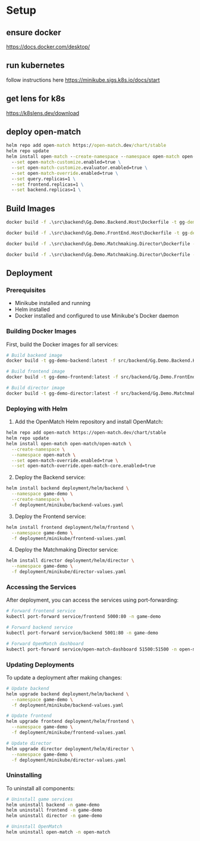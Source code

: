 
# Setup
## ensure docker 
https://docs.docker.com/desktop/

## run kubernetes
follow instructions here https://minikube.sigs.k8s.io/docs/start

## get lens for k8s
https://k8slens.dev/download

## deploy open-match
```cmd
helm repo add open-match https://open-match.dev/chart/stable
helm repo update
helm install open-match --create-namespace --namespace open-match open-match/open-match \
  --set open-match-customize.enabled=true \
  --set open-match-customize.evaluator.enabled=true \
  --set open-match-override.enabled=true \
  --set query.replicas=1 \
  --set frontend.replicas=1 \
  --set backend.replicas=1 \
```

## Build Images
```cmd
docker build -f .\src\backend\Gg.Demo.Backend.Host\Dockerfile -t gg-demo-backend:latest .; minikube image load gg-demo-backend:latest

docker build -f .\src\backend\Gg.Demo.FrontEnd.Host\Dockerfile -t gg-demo-frontend:latest .; minikube image load gg-demo-frontend:latest

docker build -f .\src\backend\Gg.Demo.Matchmaking.Director\Dockerfile -t gg-demo-mm-director:latest .; minikube image load gg-demo-mm-director:latest

docker build -f .\src\backend\Gg.Demo.Matchmaking.Director\Dockerfile -t gg-demo-mm-function:latest .; minikube image load gg-demo-mm-function:latest
```

## Deployment

### Prerequisites

- Minikube installed and running
- Helm installed
- Docker installed and configured to use Minikube's Docker daemon

### Building Docker Images

First, build the Docker images for all services:

```bash
# Build backend image
docker build -t gg-demo-backend:latest -f src/backend/Gg.Demo.Backend.Host/Dockerfile .

# Build frontend image
docker build -t gg-demo-frontend:latest -f src/backend/Gg.Demo.FrontEnd.Host/Dockerfile .

# Build director image
docker build -t gg-demo-director:latest -f src/backend/Gg.Demo.Matchmaking.Director/Dockerfile .
```

### Deploying with Helm

1. Add the OpenMatch Helm repository and install OpenMatch:

```bash
helm repo add open-match https://open-match.dev/chart/stable
helm repo update
helm install open-match open-match/open-match \
  --create-namespace \
  --namespace open-match \
  --set open-match-override.enabled=true \
  --set open-match-override.open-match-core.enabled=true
```

2. Deploy the Backend service:

```bash
helm install backend deployment/helm/backend \
  --namespace game-demo \
  --create-namespace \
  -f deployment/minikube/backend-values.yaml
```

3. Deploy the Frontend service:

```bash
helm install frontend deployment/helm/frontend \
  --namespace game-demo \
  -f deployment/minikube/frontend-values.yaml
```

4. Deploy the Matchmaking Director service:

```bash
helm install director deployment/helm/director \
  --namespace game-demo \
  -f deployment/minikube/director-values.yaml
```

### Accessing the Services

After deployment, you can access the services using port-forwarding:

```bash
# Forward frontend service
kubectl port-forward service/frontend 5000:80 -n game-demo

# Forward backend service
kubectl port-forward service/backend 5001:80 -n game-demo

# Forward OpenMatch dashboard
kubectl port-forward service/open-match-dashboard 51500:51500 -n open-match
```

### Updating Deployments

To update a deployment after making changes:

```bash
# Update backend
helm upgrade backend deployment/helm/backend \
  --namespace game-demo \
  -f deployment/minikube/backend-values.yaml

# Update frontend
helm upgrade frontend deployment/helm/frontend \
  --namespace game-demo \
  -f deployment/minikube/frontend-values.yaml

# Update director
helm upgrade director deployment/helm/director \
  --namespace game-demo \
  -f deployment/minikube/director-values.yaml
```

### Uninstalling

To uninstall all components:

```bash
# Uninstall game services
helm uninstall backend -n game-demo
helm uninstall frontend -n game-demo
helm uninstall director -n game-demo

# Uninstall OpenMatch
helm uninstall open-match -n open-match
``` 